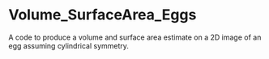 # Volume_SurfaceArea_Eggs
A code to produce a volume and surface area estimate on a 2D image of an egg assuming cylindrical symmetry.
